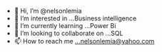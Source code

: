 - 👋 Hi, I’m @nelsonlemia
- 👀 I’m interested in ...Business intelligence
- 🌱 I’m currently learning ...Power Bi
- 💞️ I’m looking to collaborate on ...SQL
- 📫 How to reach me ...nelsonlemia@yahoo.com

<!---
nelsonlemia/nelsonlemia is a ✨ special ✨ repository because its `README.md` (this file) appears on your GitHub profile.
You can click the Preview link to take a look at your changes.
--->
